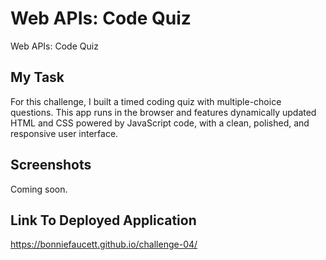 # Web APIs: Code Quiz

Web APIs: Code Quiz

## My Task

For this challenge, I built a timed coding quiz with multiple-choice questions. This app runs in the browser and features dynamically updated HTML and CSS powered by JavaScript code, with a clean, polished, and responsive user interface.

## Screenshots
Coming soon.

## Link To Deployed Application
https://bonniefaucett.github.io/challenge-04/